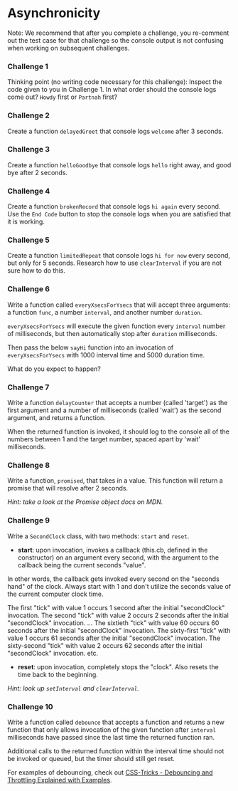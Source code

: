# Asynchronicity

Note: We recommend that after you complete a challenge, you re-comment out the test case for that challenge so the console output is not confusing when working on subsequent challenges.

### Challenge 1
Thinking point (no writing code necessary for this challenge): Inspect the code given to you in Challenge 1. In what order should the console logs come out? `Howdy` first or `Partnah` first?

### Challenge 2
Create a function `delayedGreet` that console logs `welcome` after 3 seconds.

### Challenge 3
Create a function `helloGoodbye` that console logs `hello` right away, and good bye after 2 seconds.

### Challenge 4
Create a function `brokenRecord` that console logs `hi again` every second. Use the `End Code` button to stop the console logs when you are satisfied that it is working.

### Challenge 5
Create a function `limitedRepeat` that console logs `hi for now` every second, but only for 5 seconds. Research how to use `clearInterval` if you are not sure how to do this.

### Challenge 6
Write a function called `everyXsecsForYsecs` that will accept three arguments: a function `func`, a number `interval`, and another number `duration`.

`everyXsecsForYsecs` will execute the given function every `interval` number of milliseconds, but then automatically stop after `duration` milliseconds.

Then pass the below `sayHi` function into an invocation of `everyXsecsForYsecs` with 1000 interval time and 5000 duration time.

What do you expect to happen?

### Challenge 7
Write a function `delayCounter` that accepts a number (called 'target') as the first argument and a number of milliseconds (called 'wait') as the second argument, and returns a function.

When the returned function is invoked, it should log to the console all of the numbers between 1 and the target number, spaced apart by 'wait' milliseconds.

### Challenge 8
Write a function, `promised`, that takes in a value. This function will return a promise that will resolve after 2 seconds.

*Hint: take a look at the Promise object docs on MDN.*

### Challenge 9
Write a `SecondClock` class, with two methods: `start` and `reset`.
- **start**: upon invocation, invokes a callback (this.cb, defined in the constructor) on an argument every second, with the argument to the callback being the current seconds "value".

In other words, the callback gets invoked every second on the "seconds hand" of the clock. Always start with 1 and don't utilize the seconds value of the current computer clock time.

The first "tick" with value 1 occurs 1 second after the initial "secondClock" invocation.
The second "tick" with value 2 occurs 2 seconds after the initial "secondClock" invocation.
...
The sixtieth "tick" with value 60 occurs 60 seconds after the initial "secondClock" invocation.
The sixty-first "tick" with value 1 occurs 61 seconds after the initial "secondClock" invocation.
The sixty-second "tick" with value 2 occurs 62 seconds after the initial "secondClock" invocation.
etc.
- **reset**: upon invocation, completely stops the "clock".
Also resets the time back to the beginning.

*Hint: look up `setInterval` and `clearInterval`.*

### Challenge 10
Write a function called `debounce` that accepts a function and returns a new function that only allows invocation of the given function after `interval` milliseconds have passed since the last time the returned function ran.

Additional calls to the returned function within the interval time should not be invoked or queued, but the timer should still get reset.

For examples of debouncing, check out [CSS-Tricks - Debouncing and Throttling Explained with Examples](https://css-tricks.com/debouncing-throttling-explained-examples/).
